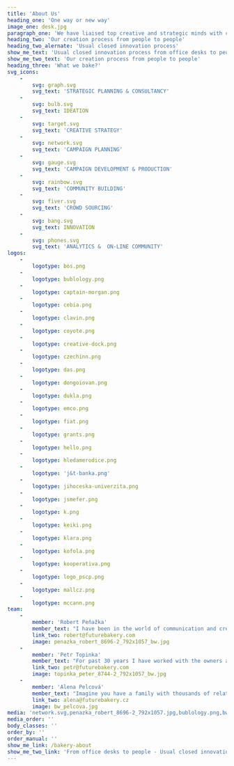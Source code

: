```yaml
---
title: 'About Us'
heading_one: 'One way or new way'
image_one: desk.jpg
paragraph_one: 'We have liaised top creative and strategic minds with creativity, life experience and levity of thousands people from the crowd. People who don’t sit in the office or development centre, but have a real life… with real problems and needs. We link ideas and insights, trends or strategies. We look for futures. We seek diversity, new perspective and link together what seems incompatible. We listen and get inspired by the crowd. We look into numbers but do not make the average. We regularly check temperature to know what people really feel. We want to know what our future will look like and we want to participate on it. We help individuals as well as organizations to find their place in the future. We fuel the brands with relevant product and experience concepts, offer a fresh perspective on your business and ideate original campaign ideas.'
heading_two: 'Our creation process from people to people'
heading_two_alernate: 'Usual closed innovation process'
show_me_text: 'Usual closed innovation process from office desks to people'
show_me_two_text: 'Our creation process from people to people'
heading_three: 'What we bake?'
svg_icons:
    -
        svg: graph.svg
        svg_text: 'STRATEGIC PLANNING & CONSULTANCY'
    -
        svg: bulb.svg
        svg_text: IDEATION
    -
        svg: target.svg
        svg_text: 'CREATIVE STRATEGY'
    -
        svg: network.svg
        svg_text: 'CAMPAIGN PLANNING'
    -
        svg: gauge.svg
        svg_text: 'CAMPAIGN DEVELOPMENT & PRODUCTION'
    -
        svg: rainbow.svg
        svg_text: 'COMMUNITY BUILDING'
    -
        svg: fiver.svg
        svg_text: 'CROWD SOURCING'
    -
        svg: bang.svg
        svg_text: INNOVATION
    -
        svg: phones.svg
        svg_text: 'ANALYTICS &  ON-LINE COMMUNITY'
logos:
    -
        logotype: bos.png
    -
        logotype: bublology.png
    -
        logotype: captain-morgan.png
    -
        logotype: cebia.png
    -
        logotype: clavin.png
    -
        logotype: coyote.png
    -
        logotype: creative-dock.png
    -
        logotype: czechinn.png
    -
        logotype: das.png
    -
        logotype: dongoiovan.png
    -
        logotype: dukla.png
    -
        logotype: emco.png
    -
        logotype: fiat.png
    -
        logotype: grants.png
    -
        logotype: hello.png
    -
        logotype: hledamerodice.png
    -
        logotype: 'j&t-banka.png'
    -
        logotype: jihoceska-univerzita.png
    -
        logotype: jsmefer.png
    -
        logotype: k.png
    -
        logotype: keiki.png
    -
        logotype: klara.png
    -
        logotype: kofola.png
    -
        logotype: kooperativa.png
    -
        logotype: logo_pscp.png
    -
        logotype: mallcz.png
    -
        logotype: mccann.png
team:
    -
        member: 'Robert Peňažka'
        member_text: "I have been in the world of communication and creativity for 25 years. I constantly start to be able to finish and I finish to be able to start.\r\nAfter 9 years I ended up as the leader of Leo Burnett Prague, I set up Kaspen agency to leave after 7 years and established Yinachi studio.\r\nI seek passionate Clients, I connect the world of commercialism / advertising and art.\r\nI stand behind “Kmeny” project, “Neboj” or “Velký bobek” books. I publish Magnus magazine.\r\nI am an uncle of Kašpárek v rohlíku and Kefír festival. I cofounded “Rodiče vítáni” (“Parents welcome”) and together with Petr Topinka we built Future Bakery family."
        link_two: robert@futurebakery.com
        image: penazka_robert_8696-2_792x1057_bw.jpg
    -
        member: 'Petr Topinka'
        member_text: "For past 30 years I have worked with the owners and leaders of successful companies across the whole world. Even with politicians and country leaders.\r\nI help them with strategic marketing and communication.\r\nFor many years I was connected with BBDO Worldwide agency network. I worked in BBDO Toronto and lead Prague office which stood behind great creative and business projects in the Czech Republic and CEE region. I found and helped unlock hundreds of talents.\r\nAll this helped me see even more clearly that the crowd can do more that “the above”.\r\nThat’s why Robert Peňažka and I have built Future Bakery platform. For everybody to participate, for us to listen better and for things to work better."
        link_two: petr@futurebakery.com
        image: topinka_peter_8744-2_792x1057_bw.jpg
    -
        member: 'Alena Pelcová'
        member_text: "Imagine you have a family with thousands of relatives.\r\nThis is exactly the family Alena takes care of. Future Bakery family comprising of twenty five thousands people from the crowd. People with great energy and ideas.\r\nWe know very well that none of us is as smart as we all together. Also, that we are all creative. It’s enough to give impulse and it rolls off. This world is full of creativity, fresh and - for somebody - weird ideas and insights. Our work is to work well with this and give it all a life."
        link_two: alena@futurebakery.cz
        image: bw_pelcova.jpg
media: 'network.svg,penazka_robert_8696-2_792x1057.jpg,bublology.png,bw_pelcova.jpg,clavin.png,target.svg,czechinn.png,bulb.svg,phones.svg,fiver.svg,creative-dock.png,rainbow.svg,bang.svg,bos.png,hairguy.jpg,penazka_robert_8696-2_792x1057_bw.jpg,pelcova.jpg,cebia.png,coyote.png,logo_pscp.png,graph.svg,desk.jpg,topinka_peter_8744-2_792x1057.jpg,gauge.svg,captain-morgan.png,topinka_peter_8744-2_792x1057_bw.jpg,bos.png,bublology.png,captain-morgan.png,cebia.png,clavin.png,coyote.png,creative-dock.png,czechinn.png,das.png,dongoiovan.png,dukla.png,emco.png,fiat.png,grants.png,hello.png,hledamerodice.png,j&t-banka.png,jihoceska-univerzita.png,jsmefer.png,k.png,keiki.png,klara.png,kofola.png,kooperativa.png,mallcz.png,mccann.png,mctree.png,metaxa.png,metlife.png,milka.png,muller.png,ntm.png,ostravar.png,pragtique.png,prvniklubova.png,pscp.png,rafun.png,rohlikcz.png,ruzovyslon.png,suchej-unor.png,unyp.png,zonky.png,zoot.png'
media_order: ''
body_classes: ''
order_by: ''
order_manual: ''
show_me_link: /bakery-about
show_me_two_link: 'From office desks to people - Usual closed innovation process '
---
```


